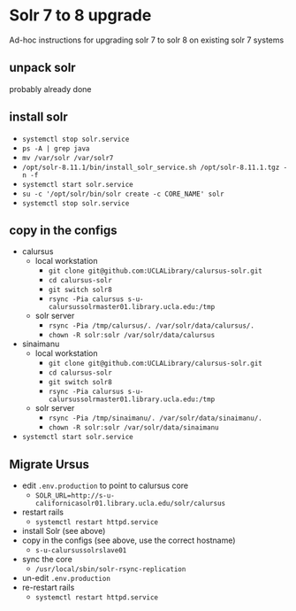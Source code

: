# Solr 7 to 8 upgrade

Ad-hoc instructions for upgrading solr 7 to solr 8 on existing solr 7 systems

## unpack solr

probably already done

## install solr

- `systemctl stop solr.service`
- `ps -A | grep java`
- `mv /var/solr /var/solr7`
- `/opt/solr-8.11.1/bin/install_solr_service.sh /opt/solr-8.11.1.tgz -n -f`
- `systemctl start solr.service`
- `su -c '/opt/solr/bin/solr create -c CORE_NAME' solr`
- `systemctl stop solr.service`

## copy in the configs

- calursus
  - local workstation
    - `git clone git@github.com:UCLALibrary/calursus-solr.git`
    - `cd calursus-solr`
    - `git switch solr8`
    - `rsync -Pia calursus s-u-calursussolrmaster01.library.ucla.edu:/tmp`
  - solr server
    - `rsync -Pia /tmp/calursus/. /var/solr/data/calursus/.`
    - `chown -R solr:solr /var/solr/data/calursus`
- sinaimanu
  - local workstation
    - `git clone git@github.com:UCLALibrary/calursus-solr.git`
    - `cd calursus-solr`
    - `git switch solr8`
    - `rsync -Pia calursus s-u-calursussolrmaster01.library.ucla.edu:/tmp`
  - solr server
    - `rsync -Pia /tmp/sinaimanu/. /var/solr/data/sinaimanu/.`
    - `chown -R solr:solr /var/solr/data/sinaimanu`
- `systemctl start solr.service`

## Migrate Ursus

- edit `.env.production` to point to calursus core
  - `SOLR_URL=http://s-u-californicasolr01.library.ucla.edu/solr/calursus`
- restart rails
  - `systemctl restart httpd.service`
- install Solr (see above)
- copy in the configs (see above, use the correct hostname)
  - `s-u-calursussolrslave01`
- sync the core
  - `/usr/local/sbin/solr-rsync-replication`
- un-edit `.env.production`
- re-restart rails
  - `systemctl restart httpd.service`
